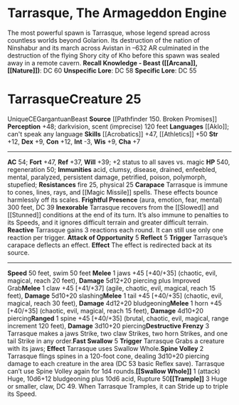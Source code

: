 ﻿---
ac: '54'
alignment: CE
all_resistance: null
burrow_speed: null
charisma: '+7'
climb_speed: null
constitution: '+12'
creature_ability:
- Attack of Opportunity
- Carapace
- Destructive Frenzy
- Fast Swallow
- Frightful Presence
- ''
- Inexorable
- Reactive
- Reflect
- Spine Volley
- Swallow Whole
- Trample
creature_family: '[[DATABASE/monsterfamily/Spawn of Rovagug|Spawn of Rovagug]]'
description: "The most powerful spawn is Tarrasque, whose legend spread across countless\
  \ worlds beyond Golarion. Its destruction of the nation of Ninshabur and its march\
  \ across Avistan in \u2013632 AR culminated in the destruction of the flying Shory\
  \ city of Kho before this spawn was sealed away in a remote cavern.<br/><br/><b><u>Recall\
  \ Knowledge - Beast</u> ( [[DATABASE/skill/Arcana|Arcana]] , [[DATABASE/skill/Nature|Nature]]\
  \ )</b>: DC 60<br/><b><u>Unspecific Lore</u></b>: DC 58<br/><b><u>Specific Lore</u></b>:\
  \ DC 55<div class=\"viewbox\">{{ viewbox(type=monster, id=490, name=Tarrasque, The\
  \ Armageddon Engine) }}</div><h1 class=\"title\">Tarrasque<span style=\"margin-left:auto;\
  \ margin-right:0\">Creature 25</span></h1><span class=\"traitunique\"> [[DATABASE/trait/Unique|Unique]]\
  \ </span><span class=\"traitalignment\">CE</span><span class=\"traitsize\">Gargantuan</span><span\
  \ class=\"trait\"> [[DATABASE/trait/Beast|Beast]] </span><br/><b>Source</b> [[DATABASE/source/Pathfinder\
  \ 150. Broken Promises|Pathfinder #150: Broken Promises]] <br/><b>Perception</b>\
  \ +48; darkvision, scent (imprecise) 120 feet<br/><b>Languages</b> [[DATABASE/language/Aklo|Aklo]]\
  \ ; can't speak any language<br/><b>Skills</b> [[DATABASE/skill/Acrobatics|Acrobatics]]\
  \ +47, [[DATABASE/skill/Athletics|Athletics]] +50<br/><b>Str</b> +12, <b>Dex</b>\
  \ +9, <b>Con</b> +12, <b>Int</b> -3, <b>Wis</b> +9, <b>Cha</b> +7<hr/><b>AC</b>\
  \ 54; <b>Fort</b> +47, <b>Ref</b> +37, <b>Will</b> +39; +2 status to all saves vs.\
  \ magic<br/><b>HP</b> 540, regeneration 50; <b>Immunities</b> acid, clumsy, disease,\
  \ drained, enfeebled, mental, paralyzed, persistent damage, petrified, poison, polymorph,\
  \ stupefied; <b>Resistances</b> fire 25, physical 25<br/><span class=\"hanging-indent\"\
  ><b>Carapace</b> Tarrasque is immune to cones, lines, rays, and [[DATABASE/spell/Magic\
  \ Missile|magic missile]] spells. These effects bounce harmlessly off its scales.</span><span\
  \ class=\"hanging-indent\"> <b>Frightful Presence</b> ( [[DATABASE/trait/Aura|aura]]\
  \ , [[DATABASE/trait/Emotion|emotion]] , [[DATABASE/trait/Fear|fear]] , [[DATABASE/trait/Mental|mental]]\
  \ ) 300 feet, DC 39</span><span class=\"hanging-indent\"> <b>Inexorable</b> Tarrasque\
  \ recovers from the [[DATABASE/condition/Slowed|slowed]] and [[DATABASE/condition/Stunned|stunned]]\
  \ conditions at the end of its turn. It\u2019s also immune to penalties to its Speeds,\
  \ and it ignores difficult terrain and greater difficult terrain.</span><span class=\"\
  hanging-indent\"> <b>Reactive</b> Tarrasque gains 3 reactions each round. It can\
  \ still use only one reaction per trigger.</span><span class=\"hanging-indent\"\
  > <b>Attack of Opportunity</b> <span aria-label=\"Reaction\" class=\"action\" role=\"\
  img\" title=\"Reaction\">[reaction]</span> </span><span class=\"hanging-indent\"\
  > <b>Reflect</b> <span aria-label=\"Reaction\" class=\"action\" role=\"img\" title=\"\
  Reaction\">[reaction]</span> <b>Trigger</b> Tarrasque\u2019s carapace deflects an\
  \ effect. <b>Effect</b> The effect is redirected back at its source.</span><hr/><b>Speed</b>\
  \ 50 feet, swim 50 feet<br/><span class=\"hanging-indent\"><b>Melee</b> <span aria-label=\"\
  Single Action\" class=\"action\" role=\"img\" title=\"Single Action\">[one-action]</span>\
  \  jaws +45 [+40/+35] ( [[DATABASE/trait/Chaotic|chaotic]] , [[DATABASE/trait/Evil|evil]]\
  \ , [[DATABASE/trait/Magical|magical]] , [[DATABASE/trait/Reach|reach 20 feet]]\
  \ ), <b>Damage</b> 5d12+20 piercing plus Improved Grab</span><span class=\"hanging-indent\"\
  ><b>Melee</b> <span aria-label=\"Single Action\" class=\"action\" role=\"img\" title=\"\
  Single Action\">[one-action]</span>  claw +45 [+41/+37] ( [[DATABASE/trait/Agile|agile]]\
  \ , [[DATABASE/trait/Chaotic|chaotic]] , [[DATABASE/trait/Evil|evil]] , [[DATABASE/trait/Magical|magical]]\
  \ , [[DATABASE/trait/Reach|reach 15 feet]] ), <b>Damage</b> 5d10+20 slashing</span><span\
  \ class=\"hanging-indent\"><b>Melee</b> <span aria-label=\"Single Action\" class=\"\
  action\" role=\"img\" title=\"Single Action\">[one-action]</span>  tail +45 [+40/+35]\
  \ ( [[DATABASE/trait/Chaotic|chaotic]] , [[DATABASE/trait/Evil|evil]] , [[DATABASE/trait/Magical|magical]]\
  \ , [[DATABASE/trait/Reach|reach 30 feet]] ), <b>Damage</b> 4d12+20 bludgeoning</span><span\
  \ class=\"hanging-indent\"><b>Melee</b> <span aria-label=\"Single Action\" class=\"\
  action\" role=\"img\" title=\"Single Action\">[one-action]</span>  horn +45 [+40/+35]\
  \ ( [[DATABASE/trait/Chaotic|chaotic]] , [[DATABASE/trait/Evil|evil]] , [[DATABASE/trait/Magical|magical]]\
  \ , [[DATABASE/trait/Reach|reach 15 feet]] ), <b>Damage</b> 4d10+20 piercing</span><span\
  \ class=\"hanging-indent\"><b>Ranged</b> <span aria-label=\"Single Action\" class=\"\
  action\" role=\"img\" title=\"Single Action\">[one-action]</span>  spine +45 [+40/+35]\
  \ ( [[DATABASE/trait/Brutal|brutal]] , [[DATABASE/trait/Chaotic|chaotic]] , [[DATABASE/trait/Evil|evil]]\
  \ , [[DATABASE/trait/Magical|magical]] , [[DATABASE/trait/Range|range increment\
  \ 120 feet]] ), <b>Damage</b> 3d10+20 piercing</span><span class=\"hanging-indent\"\
  ><b>Destructive Frenzy</b> <span aria-label=\"Three Actions\" class=\"action\" role=\"\
  img\" title=\"Three Actions\">[three-actions]</span>   Tarrasque makes a jaws Strike,\
  \ two claw Strikes, two horn Strikes, and one tail Strike in any order.</span><span\
  \ class=\"hanging-indent\"><b>Fast Swallow</b> <span aria-label=\"Reaction\" class=\"\
  action\" role=\"img\" title=\"Reaction\">[reaction]</span> <b>Trigger</b> Tarrasque\
  \ Grabs a creature with its jaws; <b>Effect</b> Tarrasque uses Swallow Whole.</span><span\
  \ class=\"hanging-indent\"><b>Spine Volley</b> <span aria-label=\"Two Actions\"\
  \ class=\"action\" role=\"img\" title=\"Two Actions\">[two-actions]</span>   Tarrasque\
  \ flings spines in a 120-foot cone, dealing 3d10+20 piercing damage to each creature\
  \ in the area (DC 53 basic Reflex save). Tarrasque can\u2019t use Spine Volley again\
  \ for 1d4 rounds.</span><span class=\"hanging-indent\"><b> [[DATABASE/monsterability/Swallow\
  \ Whole|Swallow Whole]] </b> <span aria-label=\"Single Action\" class=\"action\"\
  \ role=\"img\" title=\"Single Action\">[one-action]</span>   ( [[DATABASE/trait/Attack|attack]]\
  \ ) Huge, 10d6+12 bludgeoning plus 10d6 acid, Rupture 50</span><span class=\"hanging-indent\"\
  ><b> [[DATABASE/monsterability/Trample|Trample]] </b> <span aria-label=\"Three Actions\"\
  \ class=\"action\" role=\"img\" title=\"Three Actions\">[three-actions]</span> \
  \  Huge or smaller, claw, DC 49. When Tarrasque Tramples, it can Stride up to triple\
  \ its Speed.</span>"
dexterity: '+9'
element: null
fly_speed: null
fortitude: '+47'
hardness: null
hp: '540'
id: '490'
immunity:
- acid
- clumsy
- disease
- drained
- enfeebled
- mental
- paralyzed
- persistent damage
- petrified
- poison
- polymorph
- stupefied
intelligence: '-3'
land_speed: '50'
language:
- '[[DATABASE/language/Aklo|Aklo]] ; can''t speak any language'
level: '25'
max_speed: '50'
name: Tarrasque
perception: '+48'
rarity: Unique
reflex: '+37'
resistance:
- fire 25
- physical 25
rus_type_level: null
school: null
sense:
- darkvision
- scent (imprecise) 120 feet
size: Gargantuan
skill:
- '[[DATABASE/skill/Acrobatics|Acrobatics]] +47'
- '[[DATABASE/skill/Athletics|Athletics]] +50'
source: '[[DATABASE/source/Pathfinder 150. Broken Promises|Pathfinder #150: Broken
  Promises]]'
speed:
- 50 feet
- swim 50 feet
spell: null
strength: '+12'
strength_req: '12'
strongest_save:
- Fortitude
swim_speed: '50'
trait:
- '[[DATABASE/trait/Beast|Beast]]'
- '[[DATABASE/trait/Unique|Unique]]'
type: Creature
vision: Darkvision
weakest_save:
- Reflex
weakness: null
will: '+39'
wisdom: '+9'

---
# Tarrasque, The Armageddon Engine

The most powerful spawn is Tarrasque, whose legend spread across countless worlds beyond Golarion. Its destruction of the nation of Ninshabur and its march across Avistan in –632 AR culminated in the destruction of the flying Shory city of Kho before this spawn was sealed away in a remote cavern.
**Recall Knowledge - Beast ([[Arcana]], [[Nature]])**: DC 60
**Unspecific Lore**: DC 58
**Specific Lore**: DC 55

# Tarrasque<span class="item-type">Creature 25</span>

<span class="trait-unique item-trait">Unique</span><span class="trait-alignment item-trait">CE</span><span class="trait-size item-trait">Gargantuan</span><span class="item-trait">Beast</span>
**Source** [[Pathfinder 150. Broken Promises]]
**Perception** +48; darkvision, scent (imprecise) 120 feet
**Languages** [[Aklo]]; can't speak any language
**Skills** [[Acrobatics]] +47, [[Athletics]] +50
**Str** +12, **Dex** +9, **Con** +12, **Int** -3, **Wis** +9, **Cha** +7

---
**AC** 54; **Fort** +47, **Ref** +37, **Will** +39; +2 status to all saves vs. magic
**HP** 540, regeneration 50; **Immunities** acid, clumsy, disease, drained, enfeebled, mental, paralyzed, persistent damage, petrified, poison, polymorph, stupefied; **Resistances** fire 25, physical 25
<span class="in-box-ability">**Carapace** Tarrasque is immune to cones, lines, rays, and [[Magic Missile]] spells. These effects bounce harmlessly off its scales.</span><span class="in-box-ability"> **Frightful Presence** (aura, emotion, fear, mental) 300 feet, DC 39</span><span class="in-box-ability"> **Inexorable** Tarrasque recovers from the [[Slowed]] and [[Stunned]] conditions at the end of its turn. It’s also immune to penalties to its Speeds, and it ignores difficult terrain and greater difficult terrain.</span><span class="in-box-ability"> **Reactive** Tarrasque gains 3 reactions each round. It can still use only one reaction per trigger.</span><span class="in-box-ability"> **Attack of Opportunity** <span class="action-icon">5</span> </span><span class="in-box-ability"> **Reflect** <span class="action-icon">5</span> **Trigger** Tarrasque’s carapace deflects an effect. **Effect** The effect is redirected back at its source.</span>

---
**Speed** 50 feet, swim 50 feet
<span class="in-box-ability">**Melee** <span class="action-icon">1</span> jaws +45 [+40/+35] (chaotic, evil, magical, reach 20 feet), **Damage** 5d12+20 piercing plus Improved Grab</span><span class="in-box-ability">**Melee** <span class="action-icon">1</span> claw +45 [+41/+37] (agile, chaotic, evil, magical, reach 15 feet), **Damage** 5d10+20 slashing</span><span class="in-box-ability">**Melee** <span class="action-icon">1</span> tail +45 [+40/+35] (chaotic, evil, magical, reach 30 feet), **Damage** 4d12+20 bludgeoning</span><span class="in-box-ability">**Melee** <span class="action-icon">1</span> horn +45 [+40/+35] (chaotic, evil, magical, reach 15 feet), **Damage** 4d10+20 piercing</span><span class="in-box-ability">**Ranged** <span class="action-icon">1</span> spine +45 [+40/+35] (brutal, chaotic, evil, magical, range increment 120 feet), **Damage** 3d10+20 piercing</span><span class="in-box-ability">**Destructive Frenzy** <span class="action-icon">3</span> Tarrasque makes a jaws Strike, two claw Strikes, two horn Strikes, and one tail Strike in any order.</span><span class="in-box-ability">**Fast Swallow** <span class="action-icon">5</span> **Trigger** Tarrasque Grabs a creature with its jaws; **Effect** Tarrasque uses Swallow Whole.</span><span class="in-box-ability">**Spine Volley** <span class="action-icon">2</span> Tarrasque flings spines in a 120-foot cone, dealing 3d10+20 piercing damage to each creature in the area (DC 53 basic Reflex save). Tarrasque can’t use Spine Volley again for 1d4 rounds.</span><span class="in-box-ability">**[[Swallow Whole]]** <span class="action-icon">1</span> (attack) Huge, 10d6+12 bludgeoning plus 10d6 acid, Rupture 50</span><span class="in-box-ability">**[[Trample]]** <span class="action-icon">3</span> Huge or smaller, claw, DC 49. When Tarrasque Tramples, it can Stride up to triple its Speed.</span>